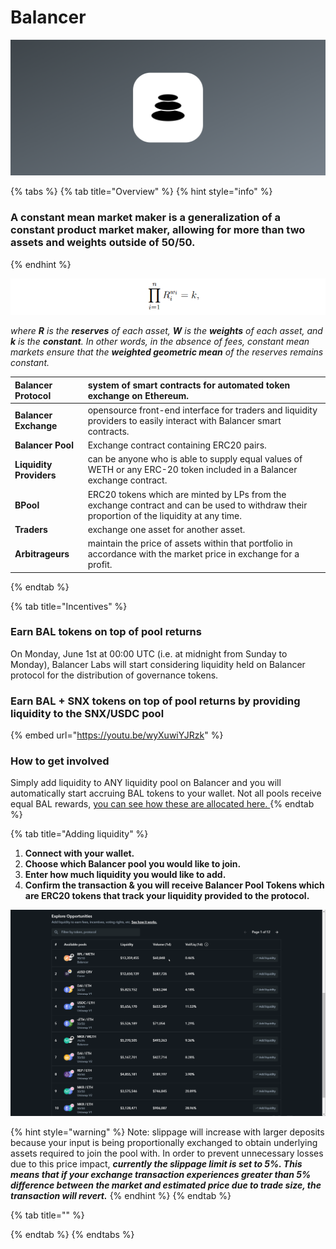 # Balancer

![](../../.gitbook/assets/group-277.png)

{% tabs %}
{% tab title="Overview" %}
{% hint style="info" %}
### A constant mean market maker is a generalization of a constant product market maker, allowing for more than two assets and weights outside of 50/50.
{% endhint %}

![](../../.gitbook/assets/image.png)

 _where **R** is the **reserves** of each asset, **W** is the **weights** of each asset, and **k** is the **constant**. In other words, in the absence of fees, constant mean markets ensure that the **weighted geometric mean** of the reserves remains constant._

| **Balancer Protocol** | system of smart contracts for automated token exchange on Ethereum. |
| :--- | :--- |
| **Balancer Exchange** | opensource front-end interface for traders and liquidity providers to easily interact with Balancer smart contracts. |
| **Balancer Pool** | Exchange contract containing ERC20 pairs. |
| **Liquidity Providers**  | can be anyone who is able to supply equal values of WETH or any ERC-20 token included in a Balancer exchange contract. |
| **BPool** | ERC20 tokens which are minted by LPs from the exchange contract and can be used to withdraw their proportion of the liquidity at any time. |
| **Traders** | exchange one asset for another asset. |
| **Arbitrageurs** | maintain the price of assets within that portfolio in accordance with the market price in exchange for a profit. |
{% endtab %}

{% tab title="Incentives" %}
### **Earn BAL tokens on top of pool returns**

On Monday, June 1st at 00:00 UTC \(i.e. at midnight from Sunday to Monday\), Balancer Labs will start considering liquidity held on Balancer protocol for the distribution of governance tokens. 

### **Earn BAL + SNX tokens on top of pool returns by providing liquidity to the SNX/USDC pool**

{% embed url="https://youtu.be/wyXuwiYJRzk" %}

### How to get involved

Simply add liquidity to ANY liquidity pool on Balancer and you will automatically start accruing BAL tokens to your wallet. Not all pools receive equal BAL rewards, [you can see how these are allocated here. ](http://www.predictions.exchange/uniswap_markets/)
{% endtab %}

{% tab title="Adding liquidity" %}
1. **Connect with your wallet.**
2. **Choose which Balancer pool you would like to join.**
3. **Enter how much liquidity you would like to add.**
4. **Confirm the transaction & you will receive Balancer Pool Tokens which are ERC20 tokens that track your liquidity provided to the protocol.**

![](../../.gitbook/assets/cui3qnxovn.gif)

{% hint style="warning" %}
Note: slippage will increase with larger deposits because your input is being proportionally exchanged to obtain underlying assets required to join the pool with. In order to prevent unnecessary losses due to this price impact, _**currently the slippage limit is set to 5%. This means that if your exchange transaction experiences greater than 5% difference between the market and estimated price due to trade size, the transaction will revert.**_
{% endhint %}
{% endtab %}

{% tab title="" %}

{% endtab %}
{% endtabs %}

